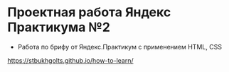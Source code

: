 # Проектная работа Яндекс Практикума №2

* Работа по брифу от Яндекс.Практикум с применением HTML, CSS

https://stbukhgolts.github.io/how-to-learn/
